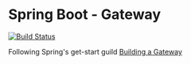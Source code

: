 # Spring Boot - Gateway

[![Build Status](https://travis-ci.org/iphayao/sb-gateway.svg?branch=master)](https://travis-ci.org/iphayao/sb-gateway)

Following Spring's get-start guild [Building a Gateway](https://spring.io/guides/gs/gateway/)